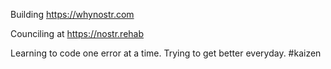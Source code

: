 Building https://whynostr.com

Counciling at https://nostr.rehab 

Learning to code one error at a time. Trying to get better everyday. #kaizen

